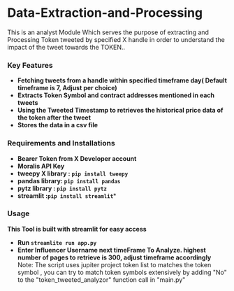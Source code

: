 # Data-Extraction-and-Processing
This is an analyst Module Which serves the purpose of extracting  and Processing Token tweeted by specified X handle in order to  understand the impact of the tweet towards  the TOKEN..  

### Key Features
- **Fetching tweets from a handle within specified timeframe day( Default timeframe  is 7, Adjust per choice)**
- **Extracts Token Symbol and contract addresses mentioned in each tweets**
- **Using  the Tweeted Timestamp to retrieves the historical price data of the token after the  tweet**
- **Stores the data in a csv file**


### Requirements and Installations
- **Bearer Token from X Developer account**
- **Moralis API Key**
- **tweepy X library : ```pip install tweepy```**
- **pandas library: ```pip install pandas```**
- **pytz library : ```pip install pytz```**<br>
- **streamlit :```pip install streamlit```***
  

### Usage
**This Tool is built with streamlit for easy access**
- **Run ```streamlite run app.py```**
- **Enter Influencer Username next timeFrame To Analyze. highest number of pages to retrieve is 300, adjust timeframe  accordingly**<br>
  Note: The script uses jupiter project token list to matches the token symbol , you can try to match token symbols extensively by adding "No" to the "token_tweeted_analyzor" function call in "main.py"
  
